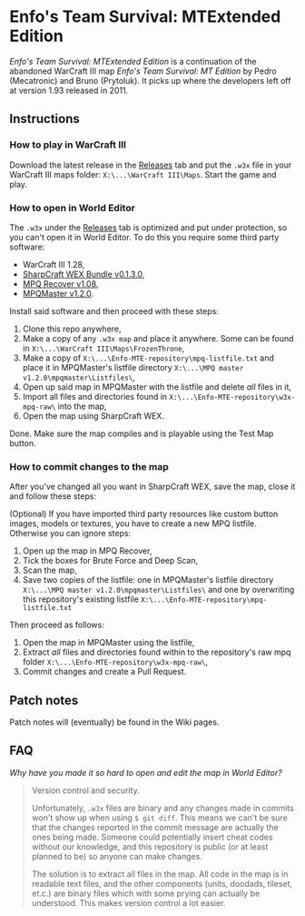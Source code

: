 # Enfo's Team Survival: MTExtended Edition

_Enfo's Team Survival: MTExtended Edition_ is a continuation of the abandoned WarCraft III map _Enfo's Team Survival: MT Edition_ by Pedro (Mecatronic) and Bruno (Prytoluk). It picks up where the developers left off at version 1.93 released in 2011.

## Instructions

### How to play in WarCraft III
Download the latest release in the [Releases](https://github.com/SimonMossmyr/Enfo-MTE/releases) tab and put the `.w3x` file in your WarCraft III maps folder: `X:\...\WarCraft III\Maps`. Start the game and play.

### How to open in World Editor
The `.w3x` under the [Releases](https://github.com/SimonMossmyr/Enfo-MTE/releases) tab is optimized and put under protection, so you can't open it in World Editor. To do this you require some third party software:

- WarCraft III 1.28,
- [SharpCraft WEX Bundle v0.1.3.0](https://www.hiveworkshop.com/threads/sharpcraft-world-editor-extended-bundle.292127/),
- [MPQ Recover v1.08](https://www.hiveworkshop.com/threads/mpq-recover-v1-08.249643/), 
- [MPQMaster v1.2.0](https://www.hiveworkshop.com/threads/mpq-master-v1-2-0.62935/).

Install said software and then proceed with these steps:

1. Clone this repo anywhere,
2. Make a copy of any `.w3x map` and place it anywhere. Some can be found in `X:\...\WarCraft III\Maps\FrozenThrone`,
3. Make a copy of `X:\...\Enfo-MTE-repository\mpq-listfile.txt` and place it in MPQMaster's listfile directory `X:\...\MPQ master v1.2.0\mpqmaster\Listfiles\`,
4. Open up said map in MPQMaster with the listfile and delete _all_ files in it,
5. Import all files and directories found in `X:\...\Enfo-MTE-repository\w3x-mpq-raw\` into the map,
6. Open the map using SharpCraft WEX.

Done. Make sure the map compiles and is playable using the Test Map button.

### How to commit changes to the map
After you've changed all you want in SharpCraft WEX, save the map, close it and follow these steps:

(Optional) If you have imported third party resources like custom button images, models or textures, you have to create a new MPQ listfile. Otherwise you can ignore steps:

1. Open up the map in MPQ Recover,
2. Tick the boxes for Brute Force and Deep Scan,
3. Scan the map,
4. Save two copies of the listfile: one in MPQMaster's listfile directory `X:\...\MPQ master v1.2.0\mpqmaster\Listfiles\` and one by overwriting this repository's existing listfile `X:\...\Enfo-MTE-repository\mpq-listfile.txt`

Then proceed as follows:

1. Open the map in MPQMaster using the listfile,
2. Extract _all_ files and directories found within to the repository's raw mpq folder `X:\...\Enfo-MTE-repository\w3x-mpq-raw\`,
3. Commit changes and create a Pull Request.

## Patch notes
Patch notes will (eventually) be found in the Wiki pages.

## FAQ
_Why have you made it so hard to open and edit the map in World Editor?_

> Version control and security. 
>
> Unfortunately, `.w3x` files are binary and any changes made in commits won't show up when using `$ git diff`. This means we can't be sure that the changes reported in the commit message are actually the ones being made. Someone could potentially insert cheat codes without our knowledge, and this repository is public (or at least planned to be) so  anyone can make changes. 
>
> The solution is to extract all files in the map. All code in the map is in readable text files, and the other components (units, doodads, tileset, et.c.) are binary files which with some prying can actually be understood. This makes version control a lot easier.
